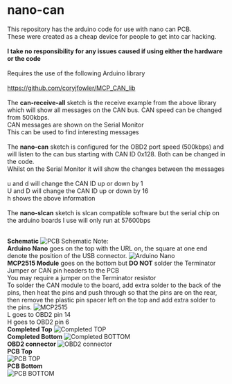 # nano-can
This repository has the arduino code for use with nano can PCB.
<br>These were created as a cheap device for people to get into car hacking.
<br><br><b>I take no responsibility for any issues caused if using either the hardware or the code</b>
<br><br>Requires the use of the following Arduino library
<br><br>https://github.com/coryjfowler/MCP_CAN_lib
<br><br>The <b>can-receive-all</b> sketch is the receive example from the above library which will show all messages on the CAN bus. CAN speed can be changed from 500kbps.
<br>CAN messages are shown on the Serial Monitor
<br>This can be used to find interesting messages
<br><br>The <b>nano-can</b> sketch is configured for the OBD2 port speed (500kbps) and will listen to the can bus starting with CAN ID 0x128. Both can be changed in the code.
<br>Whilst on the Serial Monitor it will show the changes between the messages
<br><br>u and d will change the CAN ID up or down by 1
<br>U and D will change the CAN ID up or down by 16
<br>h shows the above information
<br><br>The <b>nano-slcan</b> sketch is slcan compatible software but the serial chip on the arduino boards I use will only run at 57600bps

<br><b>Schematic</b>
![PCB Schematic](Schematic_nano-can-pcb.png)
Note:
<br><b>Arduino Nano</b> goes on the top with the URL on, the square at one end denote the position of the USB connector.
![Arduino Nano](arduino-nano.jpg)
<br><b>MCP2515 Module</b> goes on the bottom but <b>DO NOT</b> solder the Terminator Jumper or CAN pin headers to the PCB
<br>You may require a jumper on the Terminator resistor
<br>To solder the CAN module to the board, add extra solder to the back of the pins, then heat the pins and push through so that the pins are on the rear, then remove the plastic pin spacer left on the top and add extra solder to the pins. 
![MCP2515](mcp2515.JPG)
<br>L goes to OBD2 pin 14
<br>H goes to OBD2 pin 6
<br><b>Completed Top</b>
![Completed TOP](top-complete.jpg)
<br><b>Completed Bottom</b>
![Completed BOTTOM](bottom-complete.jpg)
<br><b>OBD2 connector</b>
![OBD2 connector](obd2-connector.jpg)
<br><b>PCB Top</b><br>
![PCB TOP](top-gerber.JPG)
<br><b>PCB Bottom</b><br>
![PCB BOTTOM](bottom-gerber.JPG)

